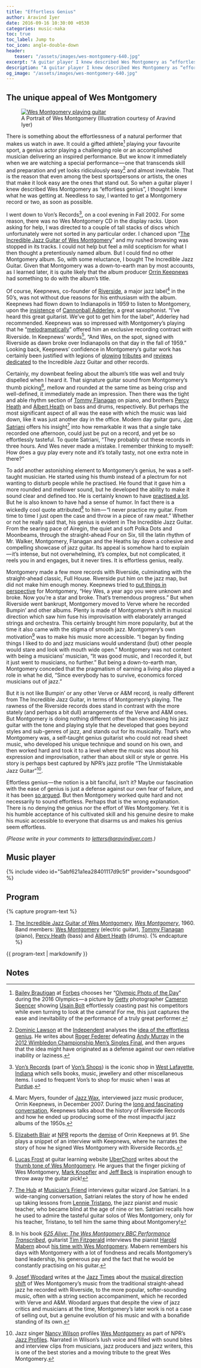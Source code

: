 ```yaml
---
title: "Effortless Genius"
author: Aravind Iyer
date: 2016-09-16 10:30:00 +0530
categories: music-naka
toc: true
toc_label: Jump to
toc_icon: angle-double-down
header:
   teaser: "/assets/images/wes-montgomery-640.jpg"
excerpt: "A guitar player I knew described Wes Montgomery as “effortless genius”. He had a signature thumb picked guitar sound, mellow and rounded at the same time as being crisp and well-defined. His albums had an ease in the way the music was laid down, like it was just another day in the office. Montgomery's humble acceptance of his cultivated skill and his genuine desire to make his music accessible to everyone, is what disarms us and makes his genius seem effortless."
description: "A guitar player I knew described Wes Montgomery as “effortless genius”. He had a signature thumb picked guitar sound, mellow and rounded at the same time as being crisp and well-defined. His albums had an ease in the way the music was laid down, like it was just another day in the office. Montgomery's humble acceptance of his cultivated skill and his genuine desire to make his music accessible to everyone, is what disarms us and makes his genius seem effortless."
og_image: "/assets/images/wes-montgomery-640.jpg"
---
```

## The unique appeal of Wes Montgomery

<figure>
   <a href="/assets/images/wes-montgomery.jpg">
      <img src="/assets/images/wes-montgomery-640.jpg" alt="Wes Montgomery playing guitar">
   </a>
   <figcaption>A Portrait of Wes Montgomery (Illustration courtesy of Aravind Iyer)</figcaption>
</figure>

There is something about the effortlessness of a natural performer that makes us watch in awe. It could a gifted athlete[^athlete] playing your favourite sport, a genius actor playing a challenging role or an accomplished musician delivering an inspired performance. But we know it immediately when we are watching a special performance — one that transcends skill and preparation and yet looks ridiculously easy[^effortless] and almost inevitable. That is the reason that even among the best sportspersons or artists, the ones that make it look easy are the ones that stand out. So when a guitar player I knew described Wes Montgomery as “effortless genius”, I thought I knew what he was getting at. Needless to say, I wanted to get a Montgomery record or two, as soon as possible.

[^athlete]: [Bailey Brautigan](https://www.forbes.com/sites/baileybrautigan) at [Forbes](https://www.forbes.com/) chooses her “[Olympic Photo of the Day](https://www.forbes.com/sites/baileybrautigan/2016/08/16/olympic-photo-of-the-day-usain-bolt-makes-it-look-easy)” during the 2016 Olympics — a picture by [Getty](https://www.gettyimages.com/) photographer [Cameron Spencer](https://www.gettyimages.com/photos/cameron-spencer) showing [Usain Bolt](https://en.wikipedia.org/wiki/Usain_Bolt) effortlessly coasting past his competitors while even turning to look at the camera! For me, this just captures the ease and inevitability of the performance of a truly great performer.

[^effortless]: [Dominic Lawson](http://www.independent.co.uk/voices/commentators/dominic-lawson) at the [Independent](http://www.independent.co.uk/) analyses the [idea of the effortless genius](http://www.independent.co.uk/voices/commentators/dominic-lawson/dominic-lawson-it-takes-more-than-a-stroke-of-genius-to-become-a-true-champion-7924861.html). He writes about [Roger Federer](https://en.wikipedia.org/wiki/Roger_Federer) defeating [Andy Murray](https://en.wikipedia.org/wiki/Andy_Murray) in the [2012 Wimbledon Championship Men’s Singles Final](https://en.wikipedia.org/wiki/2012_Wimbledon_Championships_–_Men%27s_Singles#Finals), and then argues that the idea might have originated as a defense against our own relative inability or laziness.

I went down to Von’s Records[^vonsrecords], on a cool evening in Fall 2002. For some reason, there was no Wes Montgomery CD in the display racks. Upon asking for help, I was directed to a couple of tall stacks of discs which unfortunately were not sorted in any particular order. I chanced upon “[The Incredible Jazz Guitar of Wes Montgomery](https://en.wikipedia.org/wiki/The_Incredible_Jazz_Guitar_of_Wes_Montgomery)” and my rushed browsing was stopped in its tracks. I could not help but feel a mild scepticism for what I then thought a pretentiously named album. But I could find no other Montgomery album. So, with some reluctance, I bought The Incredible Jazz Guitar. Given that Montgomery was a down-to-earth man by most accounts, as I learned later, it is quite likely that the album producer [Orrin Keepnews](https://en.wikipedia.org/wiki/Orrin_Keepnews) had something to do with the album’s title.

[^vonsrecords]: [Von’s Records](http://vonsrecords.blogspot.in/) (part of [Von’s Shops](http://vonsshops.com/)) is the iconic shop in [West Lafayette, Indiana](https://en.wikipedia.org/wiki/West_Lafayette,_Indiana) which sells books, music, jewellery and other miscellaneous items. I used to frequent Von’s to shop for music when I was at [Purdue](http://www.purdue.edu/).

Of course, Keepnews, co-founder of [Riverside](https://en.wikipedia.org/wiki/Riverside_Records), a major jazz label[^riverside] in the 50’s, was not without due reasons for his enthusiasm with the album. Keepnews had flown down to Indianapolis in 1959 to listen to Montgomery, upon the [insistence](http://www.npr.org/2015/03/02/390244979/legendary-jazz-producer-orrin-keepnews-dies-at-91) of [Cannonball Adderley](https://en.wikipedia.org/wiki/Cannonball_Adderley), a great saxophonist. “I’ve heard this great guitarist. We’ve got to get him for the label”, Adderley had recommended. Keepnews was so impressed with Montgomery’s playing that he “[melodramatically](http://www.npr.org/2015/03/02/390244979/legendary-jazz-producer-orrin-keepnews-dies-at-91)” offered him an exclusive recording contract with Riverside. In Keepnews’ words[^keepnews], “And Wes, on the spot, signed with Riverside as dawn broke over Indianapolis on that day in the fall of 1959.” Looking back, Keepnews’ confidence in Montgomery’s guitar work has certainly been justified with legions of [glowing](https://www.allaboutjazz.com/the-incredible-jazz-guitar-of-wes-montgomery-wes-montgomery-riverside-review-by-chris-may.php) [tributes](https://www.theguardian.com/lifeandstyle/2001/aug/03/shopping.artsfeatures5) and [reviews](http://www.allmusic.com/album/the-incredible-jazz-guitar-of-wes-montgomery-mw0000188442) [dedicated](http://www.sputnikmusic.com/review/10328/Wes-Montgomery-The-Incredible-Jazz-Guitar-of-Wes-Montgomery/) to the Incredible Jazz Guitar and other records.

[^riverside]: Marc Myers, founder of [Jazz Wax](http://www.jazzwax.com/), interviewed jazz music producer, Orrin Keepnews, in December 2007. During the [long and fascinating conversation](http://www.jazzwax.com/2007/12/orrin-keepnews.html), Keepnews talks about the history of Riverside Records and how he ended up producing some of the most impactful jazz albums of the 1950s.

[^keepnews]: [Elizabeth Blair](https://www.npr.org/people/2100238/elizabeth-blair) at [NPR](https://www.npr.org/) reports the [demise](https://www.npr.org/2015/03/02/390244979/legendary-jazz-producer-orrin-keepnews-dies-at-91) of Orrin Keepnews at 91. She plays a snippet of an interview with Keepnews, where he narrates the story of how he signed Wes Montgomery with Riverside Records.

Certainly, my downbeat feeling about the album’s title was well and truly dispelled when I heard it. That signature guitar sound from Montgomery’s thumb picking[^thumbpicking], mellow and rounded at the same time as being crisp and well-defined, it immediately made an impression. Then there was the tight and able rhythm section of [Tommy Flanagan](https://en.wikipedia.org/wiki/Tommy_Flanagan) on piano, and brothers [Percy Heath](https://en.wikipedia.org/wiki/Percy_Heath) and [Albert Heath](https://en.wikipedia.org/wiki/Albert_Heath) on bass and drums, respectively. But perhaps the most significant aspect of all was the ease with which the music was laid down, like it was just another day in the office. Modern day guitar guru, [Joe Satriani](https://en.wikipedia.org/wiki/Joe_Satriani) offers his insight[^satriani] into how remarkable it was that a single take recorded one afternoon, could just be put on a record, and yet be so effortlessly tasteful. To quote Satriani, “They probably cut these records in three hours. And Wes never made a mistake. I remember thinking to myself: How does a guy play every note and it’s totally tasty, not one extra note in there?”

[^thumbpicking]: [Lucas Frost](https://www.uberchord.com/blog/author/lucas/) at guitar learning website [UberChord](https://www.uberchord.com/) writes about the [thumb tone of Wes Montgomery](https://www.uberchord.com/blog/three-reasons-to-throw-away-the-guitar-pick/). He argues that the finger picking of Wes Montgomery, [Mark Knopfler](https://en.wikipedia.org/wiki/Mark_Knopfler) and [Jeff Beck](https://en.wikipedia.org/wiki/Jeff_Beck) is inspiration enough to throw away the guitar pick!

[^satriani]: [The Hub](http://thehub.musiciansfriend.com/) at [Musician’s Friend](http://www.musiciansfriend.com/) interviews guitar wizard Joe Satriani. In a wide-ranging conversation, Satriani relates the story of how he ended up taking lessons from [Lennie Tristano](https://en.wikipedia.org/wiki/Lennie_Tristano), the jazz pianist and music teacher, who became blind at the age of nine or ten. Satriani recalls how he used to admire the tasteful guitar solos of Wes Montgomery, only for his teacher, Tristano, to tell him the same thing about Montgomery!

To add another astonishing element to Montgomery’s genius, he was a self-taught musician. He started using his thumb instead of a plectrum for not wanting to disturb people while he practised. He found that it gave him a more rounded and mellower sound, but he developed the ability to make it sound clear and defined too. He is certainly known to have [practised a lot](http://wesmontgomerybook.com/2013/03/06/interview-with-harold-mabern-about-playing-with-wes-montgomery/). But he is also known to have had a sense of humor. In fact there is a wickedly cool quote attributed[^mabern] to him — “I never practice my guitar. From time to time I just open the case and throw in a piece of raw meat.” Whether or not he really said that, his genius is evident in The Incredible Jazz Guitar. From the searing pace of Airegin, the quiet and soft Polka Dots and Moonbeams, through the straight-ahead Four on Six, till the latin rhythm of Mr. Walker, Montgomery, Flanagan and the Heaths lay down a cohesive and compelling showcase of jazz guitar. Its appeal is somehow hard to explain — it’s intense, but not overwhelming, it’s complex, but not complicated, it reels you in and engages, but it never tires. It is effortless genius, really.

[^mabern]: In his book [*625 Alive: The Wes Montgomery BBC Performance Transcribed*](http://wesmontgomerybook.com/), guitarist [Tim Fitzgerald](https://www.tim-fitzgerald.com/) interviews the pianist [Harold Mabern](https://en.wikipedia.org/wiki/Harold_Mabern) about [his time with Wes Montgomery](http://wesmontgomerybook.com/2013/03/06/interview-with-harold-mabern-about-playing-with-wes-montgomery/). Mabern remembers his days with Montgomery with a lot of fondness and recalls Montgomery’s band leadership, his generous pay and the fact that he would be constantly practising on his guitar.

Montgomery made a few more records with Riverside, culminating with the straight-ahead classic, Full House. Riverside put him on the jazz map, but did not make him enough money. Keepnews tried to [put things in perspective](http://jazztimes.com/articles/15844-wes-montgomery-the-softer-side-of-genius) for Montgomery, “Hey Wes, a year ago you were unknown and broke. Now you’re a star and broke. That’s tremendous progress.” But when Riverside went bankrupt, Montgomery moved to Verve where he recorded Bumpin’ and other albums. Plenty is made of Montgomery’s shift in musical direction which saw him fuse his improvisation with elaborately arranged strings and orchestra. This certainly brought him more popularity, but at the time it also came with the stigma of smooth jazz. Montgomery’s own motivation[^woodard] was to make his music more accessible. “I began by finding things I liked to do and jazz musicians would understand (but) other people would stare and look with mouth wide open.” Montgomery was not content with being a musicians’ musician, “It was good music, and I recorded it, but it just went to musicians, no further.” But being a down-to-earth man, Montgomery conceded that the pragmatism of earning a living also played a role in what he did, “Since everybody has to survive, economics forced musicians out of jazz.”

[^woodard]: [Josef Woodard](http://www.joewoodard.com/) writes at the [Jazz Times](https://jazztimes.com/) about the [musical direction shift](https://jazztimes.com/features/wes-montgomery-the-softer-side-of-genius/) of Wes Montgomery’s music from the traditional straight-ahead jazz he recorded with Riverside, to the more popular, softer-sounding music, often with a string section accompaniment, which he recorded with Verve and A&M. Woodard argues that despite the view of jazz critics and musicians at the time, Montgomery’s later work is not a case of selling out, but a genuine evolution of his music and with a bonafide standing of its own.

But it is not like Bumpin’ or any other Verve or A&M record, is really different from The Incredible Jazz Guitar, in terms of Montgomery’s playing. The rawness of the Riverside records does stand in contrast with the more stately (and perhaps a bit dull) arrangements of the Verve and A&M ones. But Montgomery is doing nothing different other than showcasing his jazz guitar with the tone and playing style that he developed that goes beyond styles and sub-genres of jazz, and stands out for its musicality. That’s who Montgomery was, a self-taught genius guitarist who could not read sheet music, who developed his unique technique and sound on his own, and then worked hard and took it to a level where the music was about his expression and improvisation, rather than about skill or style or genre. His story is perhaps best captured by NPR’s jazz profile “The Unmistakable Jazz Guitar”[^nprpodcast].

[^nprpodcast]: Jazz singer [Nancy Wilson](https://www.npr.org/people/2101390/nancy-wilson) profiles [Wes Montgomery](https://www.npr.org/2007/09/26/14687657/wes-montgomery-the-unmistakable-jazz-guitar) as part of NPR’s [Jazz Profiles](https://www.npr.org/series/10208861/npr-s-jazz-profiles). Narrated in Wilson’s lush voice and filled with sound bites and interview clips from musicians, jazz producers and jazz writers, this is one of the best stories and a moving tribute to the great Wes Montgomery.

Effortless genius — the notion is a bit fanciful, isn’t it? Maybe our fascination with the ease of genius is just a defense against our own fear of failure, and it has been [so argued](http://www.independent.co.uk/voices/commentators/dominic-lawson/dominic-lawson-it-takes-more-than-a-stroke-of-genius-to-become-a-true-champion-7924861.html). But then Montgomery worked quite hard and not necessarily to sound effortless. Perhaps that is the wrong explanation. There is no denying the genius nor the effort of Wes Montgomery. Yet it is his humble acceptance of his cultivated skill and his genuine desire to make his music accessible to everyone that disarms us and makes his genius seem effortless.

*(Please write in your comments to [letters@aravindiyer.com](mailto:letters@aravindiyer.com).)*

## Music player

{% include video id="5abf621a1ea28401117d9c5f" provider="soundsgood" %}

## Program 

{% capture program-text %}
1. [The Incredible Jazz Guitar of Wes Montgomery](https://en.wikipedia.org/wiki/The_Incredible_Jazz_Guitar_of_Wes_Montgomery), [*Wes Montgomery*](https://en.wikipedia.org/wiki/Wes_Montgomery), 1960. Band members: [Wes Montgomery](https://en.wikipedia.org/wiki/Wes_Montgomery) (electric guitar), [Tommy Flanagan](https://en.wikipedia.org/wiki/Tommy_Flanagan) (piano), [Percy Heath](https://en.wikipedia.org/wiki/Percy_Heath) (bass) and [Albert Heath](https://en.wikipedia.org/wiki/Albert_Heath) (drums).
{% endcapture %}

<div class="notice--info">
  {{ program-text | markdownify }}
</div>

## Notes
